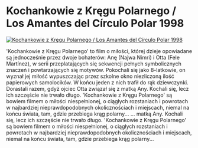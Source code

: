 Kochankowie z Kręgu Polarnego / Los Amantes del Círculo Polar 1998 
=============
[![Kochankowie z Kręgu Polarnego / Los Amantes del Círculo Polar 1998 ](http://vidos.pl/images/player.gif)](http://vidos.pl/kochankowie-z-kregu-polarnego-los-amantes-del-crculo-polar-1998)

 'Kochankowie z Kręgu Polarnego' to film o miłości, której dzieje opowiadane są jednocześnie przez dwoje bohaterów: Anę (Najwa Nimri) i Otta (Fele Martínez), w serii przeplatających się sekwencji pełnych symbolicznych znaczeń i powtarzających się motywów. Pokochali się jako 8-latkowie, on wyznał jej miłość wypuszczając przez szkolne okno niezliczoną ilość papierowych samolocików. W końcu jeden z nich trafił do rąk dziewczynki. Dorastali razem, gdyż ojciec Otta związał się z matką Any. Kochali się, lecz ich szczęście nie trwało długo. 'Kochankowie z Kręgu Polarnego' są bowiem filmem o miłości niespełnionej, o ciągłych rozstaniach i powrotach w najbardziej nieprawdopodobnych okolicznościach i miejscach, niemal na końcu świata, tam, gdzie przebiega krąg polarny...   ... matką Any. Kochali się, lecz ich szczęście nie trwało długo. 'Kochankowie z Kręgu Polarnego' są bowiem filmem o miłości niespełnionej, o ciągłych rozstaniach i powrotach w najbardziej nieprawdopodobnych okolicznościach i miejscach, niemal na końcu świata, tam, gdzie przebiega krąg polarny...
